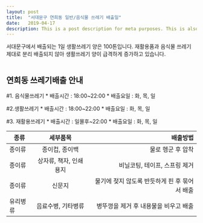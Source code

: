 ```yaml
---
layout: post
title:  "서대문구 연희동 일반/음식물 쓰레기 배출일"
date:   2019-04-17
description: This is a post description for meta purposes. This is also the excerpt of the article that shows up on the index/home page. Change this in the post YAML.
---
```


<p class="intro"><span class="dropcap"></span>서대문구에서 배출되는 1일 생활쓰레기 양은 100톤입니다. 재활용품과 음식물 쓰레기 제대로 분리 배출되지 않아 생활쓰레기 양이 급격하게 증가하고 있습니다.</p>

<img src="{{ '/assets/img/touring.jpg' | prepend: site.baseurl }}" alt=""> 

## 연희동 쓰레기배출 안내
#1. 음식물쓰레기
    * 배출시간 : 18:00~22:00
    * 배출요일 : 화, 목, 일

#2.생활쓰레기
    * 배출시간 : 18:00~22:00
    * 배출요일 : 화, 목, 일

#3. 재활용쓰레기
    * 배출시간 : 일몰후~22:00 
    * 배출요일 : 화, 목, 일


| 종류       | 세부품목           | 배출방법  |
| ------------- |:-------------:| -----:|
| 종이류     |종이컵, 종이백 | 물로 헹군 후 압착|
| 종이류     |상자류, 책자, 인쇄용지 | 비닐코팅, 테이프, 스프링 제거|
| 종이류     |신문지 | 물기에 젖지 않도록 반듯하게 핀 후 묶어서 배출|
| 유리병류    | 음료수병, 기타병류      | 병뚜껑을 제거 후 내용물을 비우고 배출|
